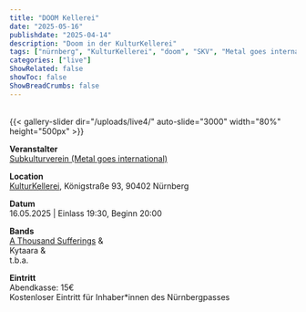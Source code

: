 ```yaml
---
title: "DOOM Kellerei"
date: "2025-05-16"
publishdate: "2025-04-14"
description: "Doom in der KulturKellerei"
tags: ["nürnberg", "KulturKellerei", "doom", "SKV", "Metal goes international"]
categories: ["live"]
ShowRelated: false
showToc: false
ShowBreadCrumbs: false
---
```


&nbsp;  
{{< gallery-slider dir="/uploads/live4/" auto-slide="3000" width="80%" height="500px" >}}

**Veranstalter**  
[Subkulturverein (Metal goes international)](https://www.instagram.com/subkulturverein/?utm_source=ig_embed)

**Location**  
[KulturKellerei](https://kultur-kellerei.de/), Königstraße 93, 90402 Nürnberg

**Datum**  
16.05.2025 | Einlass 19:30, Beginn 20:00  

**Bands**  
[A Thousand Sufferings](https://athousandsufferings.com/) &  
Kytaara &  
t.b.a.

**Eintritt**  
Abendkasse: 15€  
Kostenloser Eintritt für Inhaber*innen des Nürnbergpasses  

